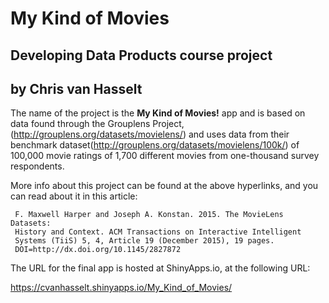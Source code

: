 # My Kind of Movies

## Developing Data Products course project
## by Chris van Hasselt

The name of the project is the **My Kind of Movies!** app and 
is based on data found through the Grouplens Project, (http://grouplens.org/datasets/movielens/)
and uses data from their benchmark dataset(http://grouplens.org/datasets/movielens/100k/)
of 100,000 movie ratings of 1,700 different movies from one-thousand survey respondents.

More info about this project can be found at the above hyperlinks, and you
can read about it in this article:

     F. Maxwell Harper and Joseph A. Konstan. 2015. The MovieLens Datasets:
     History and Context. ACM Transactions on Interactive Intelligent
     Systems (TiiS) 5, 4, Article 19 (December 2015), 19 pages.
     DOI=http://dx.doi.org/10.1145/2827872
     
     
The URL for the final app is hosted at ShinyApps.io, at the following URL:

https://cvanhasselt.shinyapps.io/My_Kind_of_Movies/